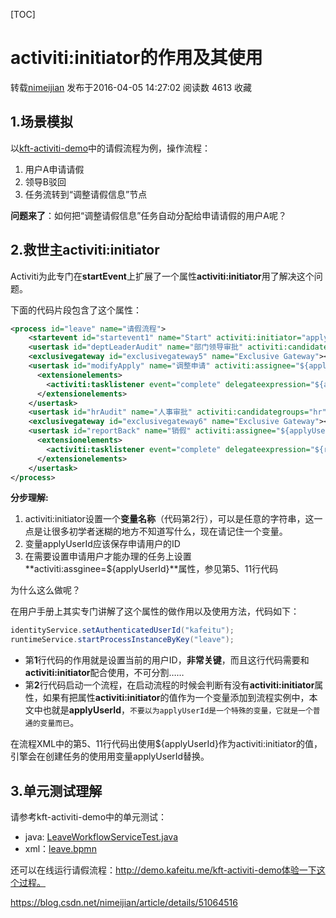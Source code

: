 [TOC]



# activiti:initiator的作用及其使用

转载[nimeijian](https://me.csdn.net/nimeijian) 发布于2016-04-05 14:27:02 阅读数 4613 收藏

## 1.场景模拟

以[kft-activiti-demo](https://github.com/henryyan/kft-activiti-demo)中的请假流程为例，操作流程：

1. 用户A申请请假
2. 领导B驳回
3. 任务流转到“调整请假信息”节点

**问题来了**：如何把“调整请假信息”任务自动分配给申请请假的用户A呢？

## 2.救世主activiti:initiator

Activiti为此专门在**startEvent**上扩展了一个属性**activiti:initiator**用了解决这个问题。

下面的代码片段包含了这个属性：

```xml
<process id="leave" name="请假流程">
    <startevent id="startevent1" name="Start" activiti:initiator="applyUserId"></startevent>
    <usertask id="deptLeaderAudit" name="部门领导审批" activiti:candidategroups="deptLeader"></usertask>
    <exclusivegateway id="exclusivegateway5" name="Exclusive Gateway"></exclusivegateway>
    <usertask id="modifyApply" name="调整申请" activiti:assignee="${applyUserId}">
      <extensionelements>
        <activiti:tasklistener event="complete" delegateexpression="${afterModifyApplyContentProcessor}"></activiti:tasklistener>
      </extensionelements>
    </usertask>
    <usertask id="hrAudit" name="人事审批" activiti:candidategroups="hr"></usertask>
    <exclusivegateway id="exclusivegateway6" name="Exclusive Gateway"></exclusivegateway>
    <usertask id="reportBack" name="销假" activiti:assignee="${applyUserId}">
      <extensionelements>
        <activiti:tasklistener event="complete" delegateexpression="${reportBackEndProcessor}"></activiti:tasklistener>
      </extensionelements>
    </usertask>
</process>
```

**分步理解:**

1. activiti:initiator设置一个**变量名称**（代码第2行），可以是任意的字符串，这一点是让很多初学者迷糊的地方不知道写什么，现在请记住一个变量。
2. 变量applyUserId应该保存申请用户的ID
3. 在需要设置申请用户才能办理的任务上设置**activiti:assginee=${applyUserId}**属性，参见第5、11行代码

为什么这么做呢？

在用户手册上其实专门讲解了这个属性的做作用以及使用方法，代码如下： 

```java
identityService.setAuthenticatedUserId("kafeitu");
runtimeService.startProcessInstanceByKey("leave");
```

- 第**1**行代码的作用就是设置当前的用户ID，**非常关键**，而且这行代码需要和**activiti:initiator**配合使用，不可分割……
- 第**2**行代码启动一个流程，在启动流程的时候会判断有没有**activiti:initiator**属性，如果有把属性**activiti:initiator**的值作为一个变量添加到流程实例中，本文中也就是**applyUserId**，`不要以为applyUserId是一个特殊的变量，它就是一个普通的变量而已`。

在流程XML中的第5、11行代码出使用${applyUserId}作为activiti:initiator的值，引擎会在创建任务的使用用变量applyUserId替换。

## 3.单元测试理解

请参考kft-activiti-demo中的单元测试：

- java: [LeaveWorkflowServiceTest.java](https://github.com/henryyan/kft-activiti-demo/blob/master/src/test/java/me/kafeitu/demo/activiti/service/oa/leave/LeaveWorkflowServiceTest.java)
- xml：[leave.bpmn](https://github.com/henryyan/kft-activiti-demo/blob/master/src/main/resources/diagrams/leave/leave.bpmn)

还可以在线运行请假流程：http://demo.kafeitu.me/kft-activiti-demo体验一下这个过程。





https://blog.csdn.net/nimeijian/article/details/51064516